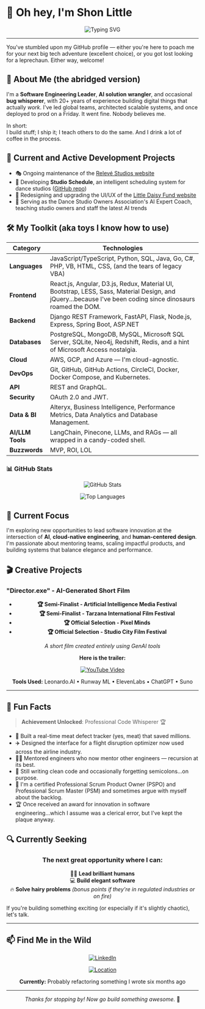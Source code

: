 # 👋 Oh hey, I'm Shon Little

<div align="center">

![Typing SVG](https://readme-typing-svg.herokuapp.com?font=Fira+Code&pause=1000&color=2196F3&center=true&vCenter=true&width=435&lines=Software+Engineering+Leader;AI+Solution+Wrangler;Bug+Whisperer;20%2B+Years+of+Experience)

</div>

---

You've stumbled upon my GitHub profile — either you're here to poach me for your next big tech adventure (excellent choice), or you got lost looking for a leprechaun. Either way, welcome!

## 🚀 About Me (the abridged version)

I'm a **Software Engineering Leader**, **AI solution wrangler**, and occasional **bug whisperer**, with 20+ years of experience building digital things that actually _work_. I've led global teams, architected scalable systems, and once deployed to prod on a Friday. It went fine. Nobody believes me.

In short:  
I build stuff; I ship it; I teach others to do the same. And I drink a lot of coffee in the process.

## 🔨 Current and Active Development Projects

- 🎭 Ongoing maintenance of the [Relevé Studios website](https://relevestudios.com/)
- 📅 Developing **Studio Schedule**, an intelligent scheduling system for dance studios ([GitHub repo](https://github.com/shonlittle/studio-schedule))
- 🌼 Redesigning and upgrading the UI/UX of the [Little Daisy Fund website](http://littledaisy.org/)
- 🤖 Serving as the Dance Studio Owners Association's AI Expert Coach, teaching studio owners and staff the latest AI trends

## 🛠️ My Toolkit (aka toys I know how to use)

| Category         | Technologies                                                                                                                                                |
| ---------------- | ----------------------------------------------------------------------------------------------------------------------------------------------------------- |
| **Languages**    | JavaScript/TypeScript, Python, SQL, Java, Go, C#, PHP, VB, HTML, CSS, (and the tears of legacy VBA)                                                         |
| **Frontend**     | React.js, Angular, D3.js, Redux, Material UI, Bootstrap, LESS, Sass, Material Design, and jQuery...because I've been coding since dinosaurs roamed the DOM. |
| **Backend**      | Django REST Framework, FastAPI, Flask, Node.js, Express, Spring Boot, ASP.NET                                                                               |
| **Databases**    | PostgreSQL, MongoDB, MySQL, Microsoft SQL Server, SQLite, Neo4j, Redshift, Redis, and a hint of Microsoft Access nostalgia.                                 |
| **Cloud**        | AWS, GCP, and Azure — I'm cloud-agnostic.                                                                                                                   |
| **DevOps**       | Git, GitHub, GitHub Actions, CircleCI, Docker, Docker Compose, and Kubernetes.                                                                              |
| **API**          | REST and GraphQL.                                                                                                                                           |
| **Security**     | OAuth 2.0 and JWT.                                                                                                                                          |
| **Data & BI**    | Alteryx, Business Intelligence, Performance Metrics, Data Analytics and Database Management.                                                                |
| **AI/LLM Tools** | LangChain, Pinecone, LLMs, and RAGs — all wrapped in a candy-coded shell.                                                                                   |
| **Buzzwords**    | MVP, ROI, LOL                                                                                                                                               |

### 📊 GitHub Stats

<div align="center">

![GitHub Stats](https://github-readme-stats.vercel.app/api?username=shonlittle&show_icons=true&theme=tokyonight&hide_border=true&count_private=true&hide=stars,contribs&hide_rank=true)

![Top Languages](https://github-readme-stats.vercel.app/api/top-langs/?username=shonlittle&layout=compact&theme=tokyonight&hide_border=true)

</div>

## 🎯 Current Focus

I'm exploring new opportunities to lead software innovation at the intersection of **AI**, **cloud-native engineering**, and **human-centered design**. I'm passionate about mentoring teams, scaling impactful products, and building systems that balance elegance and performance.

## 🎬 Creative Projects

### "Director.exe" - AI-Generated Short Film

<div align="center">

- **🏆 Semi-Finalist - Artificial Intelligence Media Festival**
- **🏆 Semi-Finalist - Tarzana International Film Festival**
- **🏆 Official Selection - Pixel Minds**
- **🏆 Official Selection - Studio City Film Festival**

_A short film created entirely using GenAI tools_

**Here is the trailer:**

[![YouTube Video](https://img.youtube.com/vi/sN__AsQPN48/maxresdefault.jpg)](https://www.youtube.com/watch?v=sN__AsQPN48)

**Tools Used:** Leonardo.AI • Runway ML • ElevenLabs • ChatGPT • Suno

</div>

---

## 🎉 Fun Facts

> **Achievement Unlocked**: Professional Code Whisperer 🏆

- 🥩 Built a real-time meat defect tracker (yes, meat) that saved millions.
- ✈️ Designed the interface for a flight disruption optimizer now used across the airline industry.
- 👨‍🏫 Mentored engineers who now mentor other engineers — recursion at its best.
- 🧹 Still writing clean code and occasionally forgetting semicolons...on purpose.
- 📜 I'm a certified Professional Scrum Product Owner (PSPO) and Professional Scrum Master (PSM) and sometimes argue with myself about the backlog.
- 🏆 Once received an award for innovation in software engineering...which I assume was a clerical error, but I've kept the plaque anyway.

## 🔍 Currently Seeking

<div align="center">

### The next great opportunity where I can:

🧑‍💼 **Lead brilliant humans**  
💻 **Build elegant software**  
🔥 **Solve hairy problems** _(bonus points if they're in regulated industries or on fire)_

</div>

If you're building something exciting (or especially if it's slightly chaotic), let's talk.

---

## 📫 Find Me in the Wild

<div align="center">

[![LinkedIn](https://img.shields.io/badge/LinkedIn-0077B5?style=for-the-badge&logo=linkedin&logoColor=white)](https://www.linkedin.com/in/shonlittle/)

[![Location](https://img.shields.io/badge/Location-Los%20Angeles%2C%20CA-FF6B6B?style=for-the-badge&logo=google-maps&logoColor=white)]()

**Currently:** Probably refactoring something I wrote six months ago

</div>

---

<div align="center">

<!-- ![Profile Views](https://komarev.com/ghpvc/?username=shonlittle&color=blueviolet&style=flat-square&label=Profile+Views) -->

_Thanks for stopping by! Now go build something awesome._ 🚀

</div>
